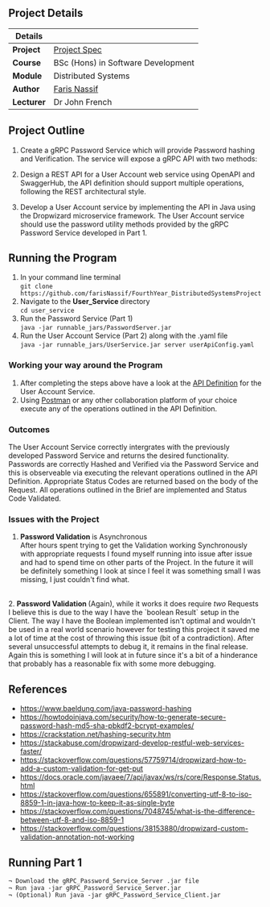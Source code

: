 ## Project Details

|Details  |    |
| --- | --- |
| **Project**  | [Project Spec](https://learnonline.gmit.ie/pluginfile.php/130649/mod_assign/intro/Project2019_Part2.pdf) 
| **Course** | BSc (Hons) in Software Development
| **Module** |  Distributed Systems |
| **Author** | [Faris Nassif](https://github.com/farisNassif) |
| **Lecturer** | Dr John French |

## Project Outline
1. Create a gRPC Password Service which will provide Password hashing and Verification. The service will expose a gRPC API with two
methods:

2. Design a REST API for a User Account web service using OpenAPI and SwaggerHub, the API definition should support multiple operations, following the REST architectural style.

3. Develop a User Account service by implementing the API in Java using the Dropwizard microservice framework. The User Account service should use the password utility methods provided by the gRPC Password Service  developed in Part 1.

## Running the Program
1. In your command line terminal <br> `git clone https://github.com/farisNassif/FourthYear_DistributedSystemsProject`
2. Navigate to the <b> User_Service </b> directory <br> `cd user_service`
3. Run the Password Service (Part 1) <br> `java -jar runnable_jars/PasswordServer.jar`
4. Run the User Account Service (Part 2) along with the .yaml file <br> `java -jar runnable_jars/UserService.jar server userApiConfig.yaml`

### Working your way around the Program
1. After completing the steps above have a look at the [API Definition](https://app.swaggerhub.com/apis/farisNassif/UserAPI/1#/) for the User Account Service.
2. Using [Postman](https://www.getpostman.com/) or any other collaboration platform of your choice execute any of the operations outlined in the API Definition.

### Outcomes
The User Account Service correctly intergrates with the previously developed Password Service and returns the desired functionality. Passwords are correctly Hashed and Verified via the Password Service and this is observeable via executing the relevant operations outlined in the API Definition. Appropriate Status Codes are returned based on the body of the Request. All operations outlined in the Brief are implemented and Status Code Validated.

### Issues with the Project
1. <b> Password Validation </b> is Asynchronous <br>
After hours spent trying to get the Validation working Synchronously with appropriate requests I found myself running into issue after issue and had to spend time on other parts of the Project. In the future it will be definitely something I look at since I feel it was something small I was missing, I just couldn't find what.
<br>
2. <b> Password Validation </b> (Again), while it works it does require <i>two</i> Requests <br>
I believe this is due to the way I have the `boolean Result` setup in the Client. The way I have the Boolean implemented isn't optimal and wouldn't be used in a real world scenario however for testing this project it saved me a lot of time at the cost of throwing this issue (bit of a contradiction). After several unsuccessful attempts to debug it, it remains in the final release. Again this is something I will look at in future since it's a bit of a hinderance that probably has a reasonable fix with some more debugging.

## References 

* https://www.baeldung.com/java-password-hashing
* https://howtodoinjava.com/security/how-to-generate-secure-password-hash-md5-sha-pbkdf2-bcrypt-examples/
* https://crackstation.net/hashing-security.htm
* https://stackabuse.com/dropwizard-develop-restful-web-services-faster/
* https://stackoverflow.com/questions/57759714/dropwizard-how-to-add-a-custom-validation-for-get-put
* https://docs.oracle.com/javaee/7/api/javax/ws/rs/core/Response.Status.html
* https://stackoverflow.com/questions/655891/converting-utf-8-to-iso-8859-1-in-java-how-to-keep-it-as-single-byte
*	https://stackoverflow.com/questions/7048745/what-is-the-difference-between-utf-8-and-iso-8859-1
* https://stackoverflow.com/questions/38153880/dropwizard-custom-validation-annotation-not-working

## Running Part 1

```
¬ Download the gRPC_Password_Service_Server .jar file
¬ Run java -jar gRPC_Password_Service_Server.jar
¬ (Optional) Run java -jar gRPC_Password_Service_Client.jar
```
